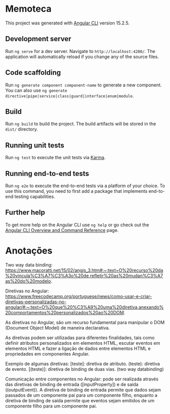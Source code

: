 # Memoteca

This project was generated with [Angular CLI](https://github.com/angular/angular-cli) version 15.2.5.

## Development server

Run `ng serve` for a dev server. Navigate to `http://localhost:4200/`. The application will automatically reload if you change any of the source files.

## Code scaffolding

Run `ng generate component component-name` to generate a new component. You can also use `ng generate directive|pipe|service|class|guard|interface|enum|module`.

## Build

Run `ng build` to build the project. The build artifacts will be stored in the `dist/` directory.

## Running unit tests

Run `ng test` to execute the unit tests via [Karma](https://karma-runner.github.io).

## Running end-to-end tests

Run `ng e2e` to execute the end-to-end tests via a platform of your choice. To use this command, you need to first add a package that implements end-to-end testing capabilities.

## Further help

To get more help on the Angular CLI use `ng help` or go check out the [Angular CLI Overview and Command Reference](https://angular.io/cli) page.

# Anotações
Two way data binding:
https://www.macoratti.net/15/02/angjs_3.htm#:~:text=O%20recurso%20da%20vincula%C3%A7%C3%A3o%20de,refletir%20as%20mudan%C3%A7as%20do%20modelo.

Diretivas no Angular:
https://www.freecodecamp.org/portuguese/news/como-usar-e-criar-diretivas-personalizadas-no-angular/#:~:text=O%20que%20%C3%A9%20uma%20diretiva,anexando%20comportamentos%20personalizados%20ao%20DOM.

As diretivas no Angular, são um recurso fundamental para manipular o DOM (Document Object Model) de maneira declarativa.

As diretivas podem ser utilizadas para diferentes finalidades, tais como definir atributos personalizados em elementos HTML, escutar eventos em elementos HTML e fazer a ligação de dados entre elementos HTML e propriedades em componentes Angular.


Exemplo de algumas diretivas:
[teste]: diretiva de atributo.
(teste): diretiva de evento.
[(teste)]: diretiva de binding de duas vias. (two way databinding)

Comunicação entre componentes no Angular: pode ser realizada através das diretivas de binding de entrada ([inputProperty]) e de saída ((outputEvent)). A diretiva de binding de entrada permite que dados sejam passados de um componente pai para um componente filho, enquanto a diretiva de binding de saída permite que eventos sejam emitidos de um componente filho para um componente pai.
